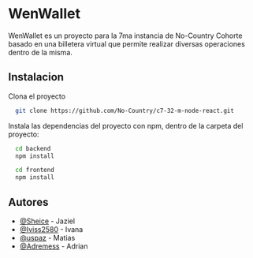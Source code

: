 
# WenWallet

WenWallet es un proyecto para la 7ma instancia de No-Country Cohorte basado en una billetera virtual que permite realizar diversas operaciones dentro de la misma.


## Instalacion

Clona el proyecto

```bash
  git clone https://github.com/No-Country/c7-32-m-node-react.git
```


Instala las dependencias del proyecto con npm, dentro de la carpeta del proyecto:

```bash
  cd backend
  npm install
```
```bash
  cd frontend
  npm install
```


## Autores

- [@Sheice](https://github.com/Sheice) - Jaziel
- [@Iviss2580](https://github.com/Iviss2580) - Ivana
- [@uspaz](https://github.com/uspaz) - Matias
- [@Adremess](https://github.com/Adremess) - Adrian


